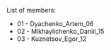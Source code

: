List of members:
- 01 - Dyachenko_Artem_06
- 02 - Mikhaylichenko_Daniil_15
- 03 - Kuznetsov_Egor_12
